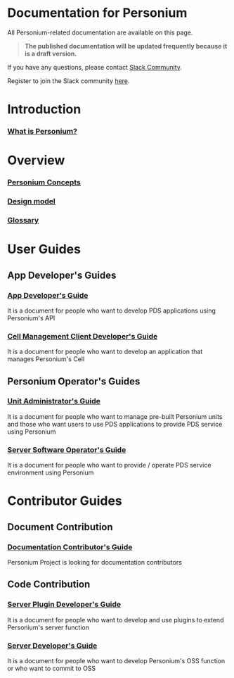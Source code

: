 # Documentation for Personium  

All Personium-related documentation are available on this page.  

> __The published documentation will be updated frequently because it is a draft version.__  

If you have any questions, please contact [Slack Community](https://personium-io.slack.com/).  

Register to join the Slack community [here](https://goo.gl/forms/ODgVX6eMkRDtReLg1).  

# Introduction  

### [What is Personium?](./overview/001_Introduction.md)

# Overview

### [Personium Concepts](./user_guide/001_Personium_Concepts.md)

### [Design model](./user_guide/005_Model_construction.md)

### [Glossary](./user_guide/008_Glossary.md)

# User Guides  
## App Developer's Guides  
### [App Developer's Guide](./app-developer/)
It is a document for people who want to develop PDS applications using Personium's API

### [Cell Management Client Developer's Guide](./cell-client-developer/)
It is a document for people who want to develop an application that manages Personium's Cell

## Personium Operator's Guides  
### [Unit Administrator's Guide](./unit-administrator/)
It is a document for people who want to manage pre-built Personium units and those who want users to use PDS applications to provide PDS service using Personium

### [Server Software Operator's Guide](./server-operator/)
It is a document for people who want to provide / operate PDS service environment using Personium

# Contributor Guides  
## Document Contribution  
### [Documentation Contributor's Guide](./document-writer/)  
Personium Project is looking for documentation contributors

## Code Contribution  
### [Server Plugin Developer's Guide](./plugin-developer/)
It is a document for people who want to develop and use plugins to extend Personium's server function

### [Server Developer's Guide](./software-developer/)
It is a document for people who want to develop Personium's OSS function or who want to commit to OSS

